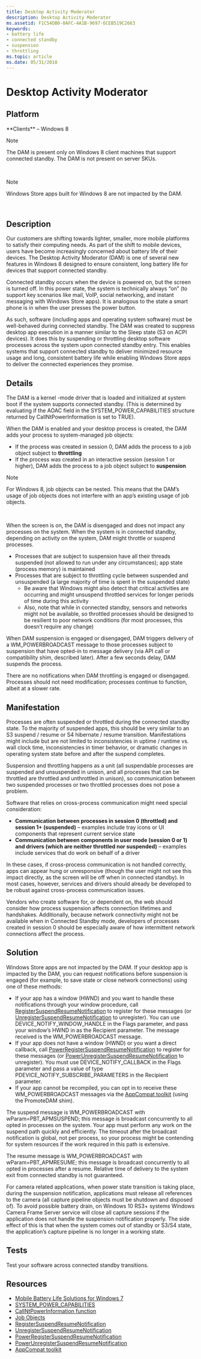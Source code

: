```yaml
---
title: Desktop Activity Moderator
description: Desktop Activity Moderator
ms.assetid: F1C54DB0-0AFC-4A1B-9697-6CEB519C2663
keywords:
- battery life
- connected standby
- suspension
- throttling
ms.topic: article
ms.date: 05/31/2018
---
```


# Desktop Activity Moderator

## Platform

<dl> **Clients** – Windows 8  

> [!Note]  
> The DAM is present only on Windows 8 client machines that support connected standby. The DAM is not present on server SKUs.

 

  

> [!Note]  
> Windows Store apps built for Windows 8 are not impacted by the DAM.

 

  
</dl>

## Description

Our customers are shifting towards lighter, smaller, more mobile platforms to satisfy their computing needs. As part of the shift to mobile devices, users have become increasingly concerned about battery life of their devices. The Desktop Activity Moderator (DAM) is one of several new features in Windows 8 designed to ensure consistent, long battery life for devices that support connected standby.

Connected standby occurs when the device is powered on, but the screen is turned off. In this power state, the system is technically always “on” (to support key scenarios like mail, VoIP, social networking, and instant messaging with Windows Store apps). It is analogous to the state a smart phone is in when the user presses the power button.

As such, software (including apps and operating system software) must be well-behaved during connected standby. The DAM was created to suppress desktop app execution in a manner similar to the Sleep state (S3 on ACPI devices). It does this by suspending or throttling desktop software processes across the system upon connected standby entry. This enables systems that support connected standby to deliver minimized resource usage and long, consistent battery life while enabling Windows Store apps to deliver the connected experiences they promise.

## Details

The DAM is a kernel -mode driver that is loaded and initialized at system boot if the system supports connected standby. (This is determined by evaluating if the AOAC field in the SYSTEM\_POWER\_CAPABILITIES structure returned by CallNtPowerInformation is set to TRUE).

When the DAM is enabled and your desktop process is created, the DAM adds your process to system-managed job objects:

-   If the process was created in session 0, DAM adds the process to a job object subject to **throttling**
-   If the process was created in an interactive session (session 1 or higher), DAM adds the process to a job object subject to **suspension**

> [!Note]  
> For Windows 8, job objects can be nested. This means that the DAM’s usage of job objects does not interfere with an app’s existing usage of job objects.

 

When the screen is on, the DAM is disengaged and does not impact any processes on the system. When the system is in connected standby, depending on activity on the system, DAM might throttle or suspend processes.

-   Processes that are subject to suspension have all their threads suspended (not allowed to run under any circumstances); app state (process memory) is maintained
-   Processes that are subject to throttling cycle between suspended and unsuspended (a large majority of time is spent in the suspended state)
    -   Be aware that Windows might also detect that critical activities are occurring and might unsuspend throttled services for longer periods of time during this activity
    -   Also, note that while in connected standby, sensors and networks might not be available, so throttled processes should be designed to be resilient to poor network conditions (for most processes, this doesn’t require any change)

When DAM suspension is engaged or disengaged, DAM triggers delivery of a WM\_POWERBROADCAST message to those processes subject to suspension that have opted-in to message delivery (via API call or compatibility shim, described later). After a few seconds delay, DAM suspends the process.

There are no notifications when DAM throttling is engaged or disengaged. Processes should not need modification; processes continue to function, albeit at a slower rate.

## Manifestation

Processes are often suspended or throttled during the connected standby state. To the majority of suspended apps, this should be very similar to an S3 suspend / resume or S4 hibernate / resume transition. Manifestations might include but are not limited to inconsistencies in uptime / runtime vs. wall clock time, inconsistencies in timer behavior, or dramatic changes in operating system state before and after the suspend completes.

Suspension and throttling happens as a unit (all suspendable processes are suspended and unsuspended in unison, and all processes that can be throttled are throttled and unthrottled in unison), so communication between two suspended processes or two throttled processes does not pose a problem.

Software that relies on cross-process communication might need special consideration:

-   **Communication between processes in session 0 (throttled) and session 1+ (suspended)** – examples include tray icons or UI components that represent current service state
-   **Communication between components in user mode (session 0 or 1) and drivers (which are neither throttled nor suspended)** – examples include services that do work on behalf of a driver

In these cases, if cross-process communication is not handled correctly, apps can appear hung or unresponsive (though the user might not see this impact directly, as the screen will be off when in connected standby). In most cases, however, services and drivers should already be developed to be robust against cross-process communication issues.

Vendors who create software for, or dependent on, the web should consider how process suspension affects connection lifetimes and handshakes. Additionally, because network connectivity might not be available when in Connected Standby mode, developers of processes created in session 0 should be especially aware of how intermittent network connections affect the process.

## Solution

Windows Store apps are not impacted by the DAM. If your desktop app is impacted by the DAM, you can request notifications before suspension is engaged (for example, to save state or close network connections) using one of these methods:

-   If your app has a window (HWND) and you want to handle these notifications through your window procedure, call [RegisterSuspendResumeNotification](https://msdn.microsoft.com/library/windows/win32/jj613321(v=vs.85).aspx) to register for these messages (or [UnregisterSuspendResumeNotification](https://msdn.microsoft.com/library/windows/win32/jj613322(v=vs.85).aspx) to unregister). You can use DEVICE\_NOTIFY\_WINDOW\_HANDLE in the Flags parameter, and pass your window’s HWND in as the Recipient parameter. The message received is the WM\_POWERBROADCAST message.
-   If your app does not have a window (HWND) or you want a direct callback, call [PowerRegisterSuspendResumeNotification](https://msdn.microsoft.com/library/windows/win32/Hh769080(v=vs.85).aspx) to register for these messages (or [PowerUnregisterSuspendResumeNotification](https://msdn.microsoft.com/library/windows/win32/hh769084(v=vs.85).aspx) to unregister). You must use DEVICE\_NOTIFY\_CALLBACK in the Flags parameter and pass a value of type PDEVICE\_NOTIFY\_SUBSCRIBE\_PARAMETERS in the Recipient parameter.
-   If your app cannot be recompiled, you can opt in to receive these WM\_POWERBROADCAST messages via the [AppCompat toolkit](/windows/win32/win7appqual/application-compatibility-toolkit--act-) (using the PromoteDAM shim).

The suspend message is WM\_POWERBROADCAST with wParam=PBT\_APMSUSPEND; this message is broadcast concurrently to all opted in processes on the system. Your app must perform any work on the suspend path quickly and efficiently. The timeout after the broadcast notification is global, not per process, so your process might be contending for system resources if the work required in this path is extensive.

The resume message is WM\_POWERBROADCAST with wParam=PBT\_APMRESUME; this message is broadcast concurrently to all opted in processes after a resume. Relative time of delivery to the system exit from connected standby is not guaranteed.

For camera related applications, when power state transition is taking place, during the suspension notification, applications must release all references to the camera (all capture pipeline objects must be shutdown and disposed of).  To avoid possible battery drain, on Windows 10 RS3+ systems Windows Camera Frame Server service will close all capture sessions if the application does not handle the suspension notification properly.  The side effect of this is that when the system comes out of standby or S3/S4 state, the application’s capture pipeline is no longer in a working state.

## Tests

Test your software across connected standby transitions.

## Resources

-   [Mobile Battery Life Solutions for Windows 7](https://msdn.microsoft.com/windows/hardware/gg487547)
-   [SYSTEM\_POWER\_CAPABILITIES](https://msdn.microsoft.com/library/windows/win32/aa373215(v=vs.85).aspx)
-   [CallNtPowerInformation function](https://msdn.microsoft.com/library/windows/win32/aa372675(v=vs.85).aspx)
-   [Job Objects](https://msdn.microsoft.com/library/windows/win32/ms684161(v=vs.85).aspx)
-   [RegisterSuspendResumeNotification](https://msdn.microsoft.com/library/windows/win32/jj613321(v=vs.85).aspx)
-   [UnregisterSuspendResumeNotification](https://msdn.microsoft.com/library/windows/win32/jj613322(v=vs.85).aspx)
-   [PowerRegisterSuspendResumeNotification](https://msdn.microsoft.com/library/windows/win32/Hh769080(v=vs.85).aspx)
-   [PowerUnregisterSuspendResumeNotification](https://msdn.microsoft.com/library/windows/win32/hh769084(v=vs.85).aspx)
-   [AppCompat toolkit](/windows/win32/win7appqual/application-compatibility-toolkit--act-)

 

 




